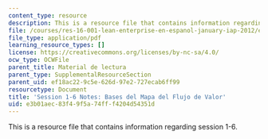 ```yaml
---
content_type: resource
description: This is a resource file that contains information regarding session 1-6.
file: /courses/res-16-001-lean-enterprise-en-espanol-january-iap-2012/e3b01aec83f49f5a74fff4204d54351d_MITRES_16_001IAP12_1-6_Bas.pdf
file_type: application/pdf
learning_resource_types: []
license: https://creativecommons.org/licenses/by-nc-sa/4.0/
ocw_type: OCWFile
parent_title: Material de lectura
parent_type: SupplementalResourceSection
parent_uid: ef18ac22-9c5e-626d-97e2-727ecab6ff99
resourcetype: Document
title: 'Session 1-6 Notes: Bases del Mapa del Flujo de Valor'
uid: e3b01aec-83f4-9f5a-74ff-f4204d54351d
---
```

This is a resource file that contains information regarding session 1-6.